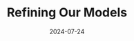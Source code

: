 ---
title: "Refining Our Models"
index: 8
date: 2024-07-24
materials:
- topic: "Refining Our Image Classifier"
  files:
  - type: "colab"
    url: https://colab.research.google.com/github/C4M-UofT/C4M-UofT.github.io/blob/master/lectures/winter/8_ml_refining/8a - Refining Our Image Classifier.ipynb
- topic: "Refining Our Time-Series Regressor"
  files:
  - type: "colab"
    url: https://colab.research.google.com/github/C4M-UofT/C4M-UofT.github.io/blob/master/lectures/winter/8_ml_refining/8b - Refining Our Time-Series Regressor.ipynb
assignment:
  text: "HW 8"
  due_date: 2024-07-31 7:00 PM
  submission_link: https://q.utoronto.ca/courses/342394/assignments/1175774
  files:
  - type: "colab"
    url: https://colab.research.google.com/github/C4M-UofT/C4M-UofT.github.io/blob/master/homeworks/HW8.ipynb
---